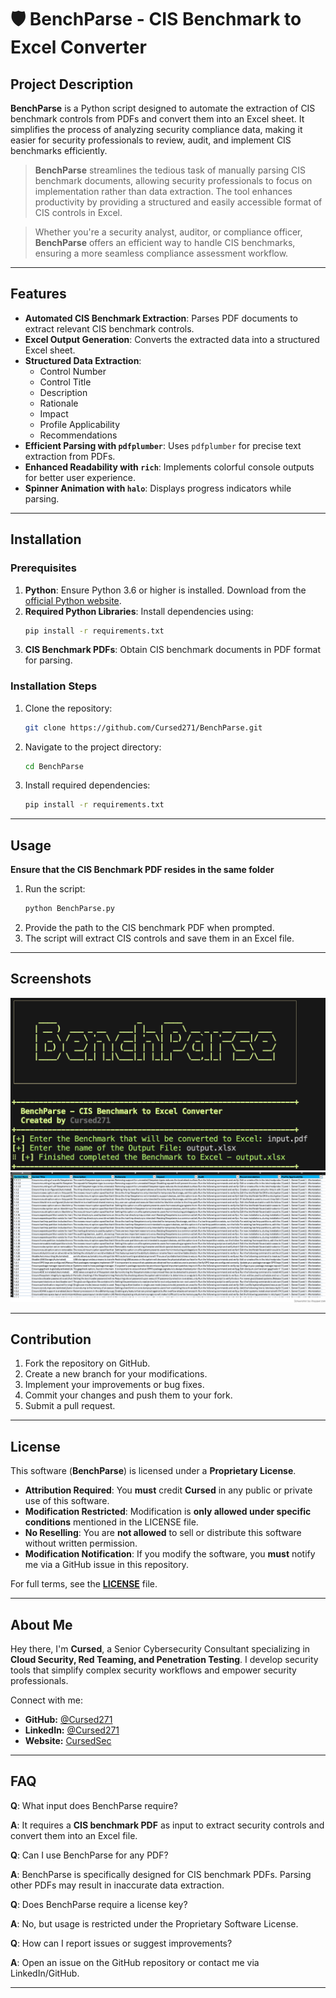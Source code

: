 # 🛡️ BenchParse - CIS Benchmark to Excel Converter

## Project Description

**BenchParse** is a Python script designed to automate the extraction of CIS benchmark controls from PDFs and convert them into an Excel sheet. It simplifies the process of analyzing security compliance data, making it easier for security professionals to review, audit, and implement CIS benchmarks efficiently.

> **BenchParse** streamlines the tedious task of manually parsing CIS benchmark documents, allowing security professionals to focus on implementation rather than data extraction. The tool enhances productivity by providing a structured and easily accessible format of CIS controls in Excel.

> Whether you're a security analyst, auditor, or compliance officer, **BenchParse** offers an efficient way to handle CIS benchmarks, ensuring a more seamless compliance assessment workflow.

---

## Features

- **Automated CIS Benchmark Extraction**: Parses PDF documents to extract relevant CIS benchmark controls.
- **Excel Output Generation**: Converts the extracted data into a structured Excel sheet.
- **Structured Data Extraction**:
  - Control Number
  - Control Title
  - Description
  - Rationale
  - Impact
  - Profile Applicability
  - Recommendations
- **Efficient Parsing with `pdfplumber`**: Uses `pdfplumber` for precise text extraction from PDFs.
- **Enhanced Readability with `rich`**: Implements colorful console outputs for better user experience.
- **Spinner Animation with `halo`**: Displays progress indicators while parsing.

---

## Installation

### Prerequisites

1. **Python**: Ensure Python 3.6 or higher is installed. Download from the [official Python website](https://www.python.org/downloads/).
2. **Required Python Libraries**: Install dependencies using:
   ```bash
   pip install -r requirements.txt
   ```
3. **CIS Benchmark PDFs**: Obtain CIS benchmark documents in PDF format for parsing.

### Installation Steps

1. Clone the repository:
   ```bash
   git clone https://github.com/Cursed271/BenchParse.git
   ```
2. Navigate to the project directory:
   ```bash
   cd BenchParse
   ```
3. Install required dependencies:
   ```bash
   pip install -r requirements.txt
   ```

---

## Usage

**Ensure that the CIS Benchmark PDF resides in the same folder**
1. Run the script:
   ```bash
   python BenchParse.py
   ```
2. Provide the path to the CIS benchmark PDF when prompted.
3. The script will extract CIS controls and save them in an Excel file.

---

## Screenshots
![Script](https://github.com/CursedPereira/BenchParse/blob/main/BenchParse.png)
![Output](https://github.com/CursedPereira/BenchParse/blob/main/Output.png)


---

## Contribution

1. Fork the repository on GitHub.
2. Create a new branch for your modifications.
3. Implement your improvements or bug fixes.
4. Commit your changes and push them to your fork.
5. Submit a pull request.

---

## License  

This software (**BenchParse**) is licensed under a **Proprietary License**.  

- **Attribution Required**: You **must** credit **Cursed** in any public or private use of this software.  
- **Modification Restricted**: Modification is **only allowed under specific conditions** mentioned in the LICENSE file.  
- **No Reselling**: You are **not allowed** to sell or distribute this software without written permission.  
- **Modification Notification**: If you modify the software, you **must** notify me via a GitHub issue in this repository.  

For full terms, see the **[LICENSE](./LICENSE)** file.  

---

## About Me

Hey there, I'm **Cursed**, a Senior Cybersecurity Consultant specializing in **Cloud Security, Red Teaming, and Penetration Testing**. I develop security tools that simplify complex security workflows and empower security professionals.

Connect with me:
- **GitHub:** [@Cursed271](https://github.com/Cursed271)
- **LinkedIn:** [@Cursed271](https://www.linkedin.com/in/cursed271/)
- **Website:** [CursedSec](https://github.com/Cursed271)

---

## FAQ

**Q**: What input does BenchParse require?

**A**: It requires a **CIS benchmark PDF** as input to extract security controls and convert them into an Excel file.

**Q**: Can I use BenchParse for any PDF?

**A**: BenchParse is specifically designed for CIS benchmark PDFs. Parsing other PDFs may result in inaccurate data extraction.

**Q**: Does BenchParse require a license key?

**A**: No, but usage is restricted under the Proprietary Software License.

**Q**: How can I report issues or suggest improvements?

**A**: Open an issue on the GitHub repository or contact me via LinkedIn/GitHub.

---

